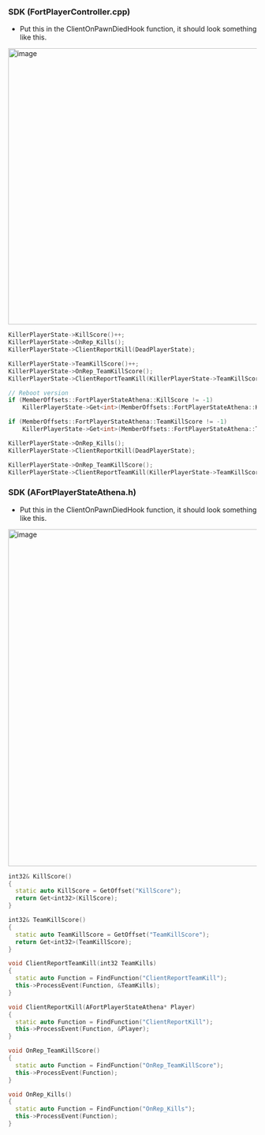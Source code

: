 ### SDK (FortPlayerController.cpp)
- Put this in the ClientOnPawnDiedHook function, it should look something like this.
<img width="1034" height="560" alt="image" src="https://github.com/user-attachments/assets/29d96450-6b56-4020-a79f-64cdd1ee1394" />

```cpp
KillerPlayerState->KillScore()++;
KillerPlayerState->OnRep_Kills();
KillerPlayerState->ClientReportKill(DeadPlayerState);

KillerPlayerState->TeamKillScore()++;
KillerPlayerState->OnRep_TeamKillScore();
KillerPlayerState->ClientReportTeamKill(KillerPlayerState->TeamKillScore()); // From my testing, you need this for the elimination pop-up

// Reboot version
if (MemberOffsets::FortPlayerStateAthena::KillScore != -1)
	KillerPlayerState->Get<int>(MemberOffsets::FortPlayerStateAthena::KillScore)++;

if (MemberOffsets::FortPlayerStateAthena::TeamKillScore != -1)
	KillerPlayerState->Get<int>(MemberOffsets::FortPlayerStateAthena::TeamKillScore)++;

KillerPlayerState->OnRep_Kills();
KillerPlayerState->ClientReportKill(DeadPlayerState);

KillerPlayerState->OnRep_TeamKillScore();
KillerPlayerState->ClientReportTeamKill(KillerPlayerState->TeamKillScore()); // From my testing, you need this for the elimination pop-up
```

### SDK (AFortPlayerStateAthena.h)
- Put this in the ClientOnPawnDiedHook function, it should look something like this.
<img width="1057" height="683" alt="image" src="https://github.com/user-attachments/assets/d944aeec-e01c-4a33-b4d4-024d04a79437" />

```cpp
int32& KillScore()
{
  static auto KillScore = GetOffset("KillScore");
  return Get<int32>(KillScore);
}

int32& TeamKillScore()
{
  static auto TeamKillScore = GetOffset("TeamKillScore");
  return Get<int32>(TeamKillScore);
}

void ClientReportTeamKill(int32 TeamKills) 
{
  static auto Function = FindFunction("ClientReportTeamKill");
  this->ProcessEvent(Function, &TeamKills);
}

void ClientReportKill(AFortPlayerStateAthena* Player)
{
  static auto Function = FindFunction("ClientReportKill");
  this->ProcessEvent(Function, &Player);
}

void OnRep_TeamKillScore()
{
  static auto Function = FindFunction("OnRep_TeamKillScore");
  this->ProcessEvent(Function);
}

void OnRep_Kills()
{
  static auto Function = FindFunction("OnRep_Kills");
  this->ProcessEvent(Function);
}
```

